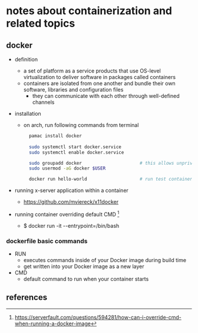 # notes about containerization and related topics

## docker

- definition
  - a set of platform as a service products that use OS-level virtualization to deliver software in packages called containers
  - containers are isolated from one another and bundle their own software, libraries and configuration files
    - they can communicate with each other through well-defined channels


- installation
  - on arch, run following commands from terminal
    ```bash
	  pamac install docker
	  
	  sudo systemctl start docker.service
	  sudo systemctl enable docker.service

	  sudo groupadd docker						# this allows unprivileged users to get root access. 
	  sudo usermod -aG docker $USER

	  docker run hello-world					# run test container to make sure everything works
	```

- running x-server application within a container
  - https://github.com/mviereck/x11docker

- running container overriding default CMD [^1]
  - $ docker run -it --entrypoint=/bin/bash <image>


### dockerfile basic commands

- RUN
  - executes commands inside of your Docker image during build time
  - get written into your Docker image as a new layer
- CMD
  - default command to run when your container starts
  

## references

[^1]: https://serverfault.com/questions/594281/how-can-i-override-cmd-when-running-a-docker-image
